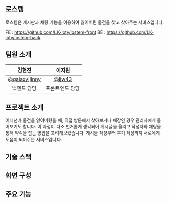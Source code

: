 ## 로스템
로스템은 게시판과 채팅 기능을 이용하여 잃어버린 물건을 찾고 찾아주는 서비스입니다.


FE : https://github.com/LK-loty/lostem-front
BE : https://github.com/LK-loty/lostem-back

## 팀원 소개

|                    김현진                    |                    이지원                    |
| :------------------------------------------: | :---------------------------------------:    |
|  [@galaxyIjinny](https://github.com/galaxyIjinny)  |  [@ljw43](https://github.com/ljw43)    |
|                  백엔드 담당                  |                프론트엔드 담당                |


## 프로젝트 소개
 어디선가 물건을 잃어버렸을 때, 직접 방문해서 찾아보거나 매장인 경우 관리자에게 물어보기도 합니다. 이 과정이 다소 번거롭게 생각되어 게시글을 올리고 작성자와 채팅을 통해 약속을 잡는 방법을 고려해보았습니다.
 게시물 작성부터 후기 작성까지 서로에게 도움이 되어주는 서비스입니다.

## 기술 스택

## 화면 구성

## 주요 기능

##
